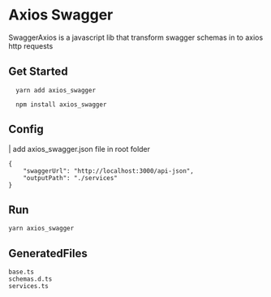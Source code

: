 # Axios Swagger

SwaggerAxios is a javascript lib that transform swagger schemas in to axios http requests

## Get Started

```
  yarn add axios_swagger
```
```
  npm install axios_swagger
```

## Config

| add axios_swagger.json file in root folder

```
{
    "swaggerUrl": "http://localhost:3000/api-json",
    "outputPath": "./services"
}
```

## Run

```
yarn axios_swagger
```

## GeneratedFiles
```
base.ts
schemas.d.ts
services.ts
```
